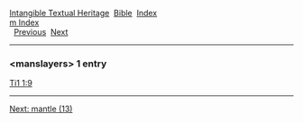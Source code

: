 [Intangible Textual Heritage](../../index)  [Bible](../index) 
[Index](index)   
[m Index](_m_)  
  [Previous](c07128)  [Next](c07130) 

------------------------------------------------------------------------

### &lt;manslayers&gt; 1 entry

[Ti1 1:9](../kjv/ti1001.htm#009)  

------------------------------------------------------------------------

[Next: mantle (13)](c07130)
